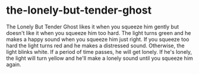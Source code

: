 # the-lonely-but-tender-ghost
The Lonely But Tender Ghost likes it when you squeeze him gently but doesn't like it when you squeeze him too hard.  The light turns green and he makes a happy sound when you squeeze him just right. If you squeeze too hard the light turns red and he makes a distressed sound.   Otherwise, the light blinks white.  If a period of time passes, he will get lonely.  If he's lonely, the light will turn yellow and he'll make a lonely sound until you squeeze him again.
